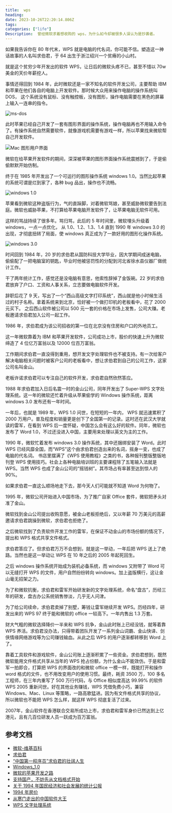 ```yaml
---
title:  wps
heading:  
date: 2023-10-26T22:20:14.806Z
tags: 
categories: ["life"]
Description:  曾经微软求着想收购的 wps，为什么如今却被很多人误认为是抄袭者。
---
```


如果我告诉你在 80 年代末，WPS 就是电脑的代名词，你可能不信。塑造这一神话故事的人名叫求伯君，于 64 出生于浙江绍兴一个贫瘠的小山村。

就是这个贫穷少年开发出的软件 WPS，让日后的微软头疼不已，甚至不惜以 70w 美金的天价年薪挖人。

事情还得回到 1984 年，此时微软还是一家不知名的软件开发公司，主要帮助 IBM 和苹果在他们各自的电脑上开发软件。那时候大众用来操作电脑的操作系统叫 DOS，
这个系统没有鼠标、没有触控板，没有图形，操作电脑需要在黑色的屏幕上输入一连串的指令。

![ms-dos](https://xqimg.imedao.com/1882909280dab193fe8abf70.png!800.jpg)

此时苹果已经自己开发了一套有图形界面的操作系统，操作电脑再也不用输入命令了。有操作系统自然需要软件，就像游戏机需要有游戏一样，所以苹果找来微软帮自己开发软件。

![Mac 图形用户界面](https://cdn.sxy21.cn/static/imgs/1698385938004.png)

微软在给苹果开发软件的期间，深深被苹果的图形界面操作系统震撼到了，于是偷偷默默开始仿制。

终于在 1985 年开发出了一个可运行的图形操作系统 windows 1.0。当然比起苹果的系统可谓是烂到家了，各种 bug 品出，操作也不流畅。

![windows 1.0](http://5b0988e595225.cdn.sohucs.com/images/20200505/3cc623ab301f42b2957463fe8d35e657.JPG)

苹果看到微软这种盗版行为，气的直跺脚，对着微软骂娘，甚至威胁微软要告到法庭。微软也威胁苹果，不打算给苹果电脑开发软件了，让苹果电脑无软件可用。

这样的骂战持续了很多年。骂归骂，此后的 5 年时间里，微软埋头升级着 windows，一点一点优化，
从 1.0、1.2、1.3、1.4 直到 1990 年 windows 3.0 的出现，才彻底扭转了局面，使 windows 真正成为了一款好用的图形化操作系统。

![windows 3.0](https://img-blog.csdnimg.cn/img_convert/9687ce8522061de9e1a603979fe8b95e.png)


时间回到 1984 年，20 岁的求伯君从国防科技大学毕业，因大学期间成迷电脑，偷偷配了一把电脑室的钥匙，毕业时他被惩罚性的分配到河北省徐水县仪器厂做统计工作。

干了两年统计工作，感觉还是没电脑有意思，他索性辞掉了金饭碗。22 岁的求伯君放弃了户口、工资和人事关系，立志要做电脑软件开发。

辞职后花了 9 天，写出了一个“西山高级文字打印系统”，西山就是他小时候生活过的村子名称。拿着系统来到北京，恰好被一个做打印机的老板看中，花了 2000 元买下。
之后西山软件被公司以 500 元一套的价格在市场上发售，公司大赚。老板邀请求伯君加入公司一起工作。

1986 年，求伯君成为该公司招收的第一位在北京没有住房和户口的外地员工。

这一年微软靠着为 IBM 和苹果开发软件，公司成功上市，股价的快速上升为微软缔造了 4 位亿万富翁以及 12000 位百万富翁。

工作期间求伯君一直没得到重用，想开发文字处理软件也不被支持。有一次给客户解决电脑相关问题时被客户公司的老板看中，想让求伯君到自己的公司工作，这家公司名叫金山。

老板许诺求伯君可以专注自己的软件开发，求伯君自然欣然答应。

1988 年求伯君加入日后名震一时的金山公司，同年开发出了 Super-WPS 文字处理系统。这一年的微软还忙着升级从苹果偷学的 Windows 操作系统，距离 windows 3.0 发布还有一年时间。

一年后，也就是 1989 年，WPS 1.0 问世，在短短的一年内， WPS 就迅速累积了 2000 万用户。普及程度和销量更是创下了全国第一的记录。这时还在武汉大学就读的雷军，在看到 WPS 后一度怀疑，中国怎么会有这么好的软件。同年，微软也发布了 Word 1.0，不过还没进入中国，主要用来处理以英文为主的工作。

1990 年，微软忙着发布 windows 3.0 操作系统，其中还捆绑安装了 Word。此时 WPS 已经风靡全国，而“WPS”这个由求伯君创造出来的名词，摇身一变，也成了电脑的代名词。
书店里摆满了《WPS 使用教程》之类的书，各种报刊整版整版地刊登 WPS 使用技巧。社会上各种电脑培训班的主要课程除了五笔输入法就是 WPS。当然 WPS 也成了金山公司的“摇钱树”。其市场占有率甚至达到惊人的 90%。

如果求伯君一直这么顺场地走下去，那今天人们可能就不知道 Word 为何物了。

1995 年，微软公司开始进入中国市场，为了推广自家 Office 套件，微软把矛头对准了金山。

微软找到金山公司提出收购意愿，被金山老板拒绝后，又以年薪 70 万美元的高薪邀请求伯君跳操到微软，求伯君也拒绝了。

之后微软找到了负责软件开发工作的雷军，在保证不动金山的市场份额的情况下，提出和 WPS 格式共享文件格式。

求伯君答应了。但求伯君万万不会想到，就是这一举动，一年后把 WPS 送上了绝路。当然也是这一举动让 WPS 在 10 年之后的 2005 年起死回生。

之后 windows 操作系统开始成为装机必备系统，而 windows 又附带了 Word 可以无缝打开 WPS 的文件，用户自然纷纷转向 windows。加上盗版横行，这让金山毫无招架之力。

为了和微软抗衡，求伯君和雷军开始研发新的文字处理系统，命名“盘古”，历经三年的研发，盘古办公系统销售惨淡，几乎无人问津。

为了给公司续命，求伯君卖掉了别墅，筹钱让雷军继续开发 WPS。历经四年，研发出来的 WPS 97 终于能和微软的 office 一较高下。一年内售出 1.3 万套。

财大气粗的微软选择降价一半来和 WPS 抗争，金山此时账上已经没钱，就等着靠 WPS 养活。求伯君没办法，只得带着团队开发了一系列金山词霸、金山快译、剑侠情缘网络游戏等为公司赚钱输血。从此之后 WPS 的用户逐渐都转移到 Word 上了。

靠着工具软件和游戏软件，金山公司账上逐渐积累了一些资金。求伯君想到，既然微软能用文件格式共享从当年的 WPS 抢占份额，为什么金山不能效仿。于是和雷军一拍即合，打算把 WPS 的界面改的和微软 office 一模一样，既能打开和操作 word 格式的文件，也不用改变用户的使用习惯。最终，耗资 3500 万，100 多名工程师，在三年内重写了 500 万行代码，与 Office 相似度高达 99.99% 的软件 WPS 2005 重新问世。好在其他业务赚钱，WPS 凭借免费小巧，兼容 Windows、Mac、Linux 等策略，一路高歌猛进。因为有文件格式共享的协议，所以微软也不能把 WPS 怎么样，就这样 WPS 彻底复活了过来。

2007年，金山软件在香港联合交易所成功上市，求伯君和雷军身价已然达到上亿港元，且有几百位研发人员一跃成为百万富翁。



## 参考文档
- [微软-维基百科](https://zh.wikipedia.org/zh-cn/%E5%BE%AE%E8%BD%AF)
- [求伯君](https://www.163.com/dy/article/H6KE5I250552XD0A.html)
- [“中国第一程序员”求伯君的壮阔人生](https://www.163.com/dy/article/H6KE5I250552XD0A.html)
- [Windows_1.0](https://zh.wikipedia.org/wiki/Windows_1.0)
- [微软的苹果开发之路](https://www.geekpark.net/news/259659)
- [支持国产，不妨先从文档格式开始](https://www.eskysky.com/1621.html)
- [关于 1994 年国民经济和社会发展的统计公报](http://www.stats.gov.cn/xxgk/sjfb/tjgb2020/201311/P020200617516950577971.PDF)
- [1994 年房价](https://iauto.ifeng.com/news/quanmeiti/20210705/1602374.shtml?&back)
- [从寒门走出的中国软件大王](http://www.shuku.net:8082/novels/baogaowenxue/chmzcdzgrjdw.html)
- [WPS 文字处理系统](https://zh.wikipedia.org/wiki/WPS%E6%96%87%E5%AD%97%E5%A4%84%E7%90%86%E7%B3%BB%E7%BB%9F)
